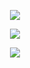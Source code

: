 <p align="center">
  <img src="https://capsule-render.vercel.app/api?type=transparent&height=400&color=dadada&text=PLANNING%20SOMETHING%20BIG&section=header&reversal=false&textBg=false&fontSize=63&fontAlign=50&animation=fadeIn&fontColor=dadada&stroke=dadada&strokeWidth=7"/>
</p>

<p align="center">
  <a href="https://skillicons.dev">
    <img src="https://skillicons.dev/icons?i=linux,neovim,bash,rust,cpp,docker,git,gcp,html,css,js,nodejs,react,raspberrypi,arduino,nginx,debian,sqlite,github,python,flask,npm,regex,vite" />
  </a>
</p>

<p align="center">
  <a href="https://skillicons.dev">
    <img src="https://skillicons.dev/icons?i=nginx,debian,sqlite,github,python,flask,npm,regex,vite" />
  </a>
</p>
